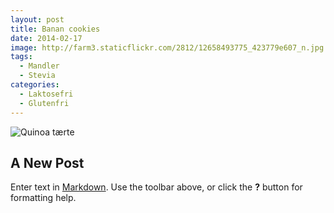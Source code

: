 ```yaml
---
layout: post
title: Banan cookies
date: 2014-02-17
image: http://farm3.staticflickr.com/2812/12658493775_423779e607_n.jpg
tags:
  - Mandler
  - Stevia
categories:
  - Laktosefri
  - Glutenfri
---
```



![Quinoa tærte](https://lh6.googleusercontent.com/-O5yndZPbUyI/UW7zAJlLCMI/AAAAAAAAA4I/2fUL3o8Wwjo/s600-no/Quinoa_01.jpg)

## A New Post

Enter text in [Markdown](http://daringfireball.net/projects/markdown/). Use the toolbar above, or click the **?** button for formatting help.
